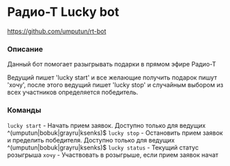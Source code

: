# Радио-Т Lucky bot
https://github.com/umputun/rt-bot

### Описание
Данный бот помогает разыгрывать подарки в прямом эфире Радио-Т

Ведущий пишет 'lucky start' и все желающие получить подарок пишут 'хочу', после этого ведущий пишет 'lucky stop' и случайным выбором из всех участников определяется победитель. 

### Команды

`lucky start` - Начать прием заявок. Доступно только для ведущих ^(umputun|bobuk|grayru|ksenks)$
`lucky stop` - Остановить прием заявок и пределить победителя. Доступно только для ведущих ^(umputun|bobuk|grayru|ksenks)$
`lucky status` - Текущий статус розыгрыша
`хочу` - Участвовать в розыгрыше, если прием заявок начат